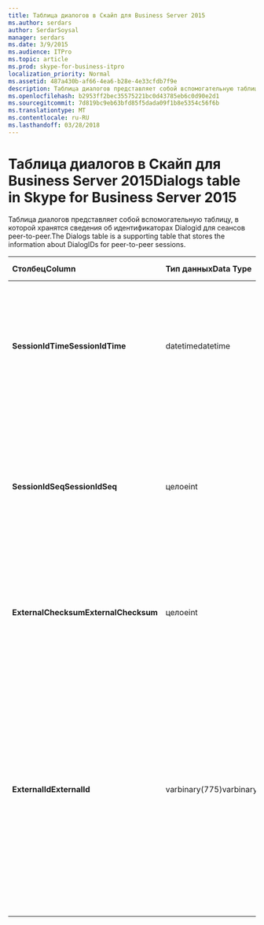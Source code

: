 ```yaml
---
title: Таблица диалогов в Скайп для Business Server 2015
ms.author: serdars
author: SerdarSoysal
manager: serdars
ms.date: 3/9/2015
ms.audience: ITPro
ms.topic: article
ms.prod: skype-for-business-itpro
localization_priority: Normal
ms.assetid: 487a430b-af66-4ea6-b28e-4e33cfdb7f9e
description: Таблица диалогов представляет собой вспомогательную таблицу, в которой хранятся сведения об идентификаторах Dialogid для сеансов peer-to-peer.
ms.openlocfilehash: b2953ff2bec35575221bc0d43785eb6c0d90e2d1
ms.sourcegitcommit: 7d819bc9eb63bfd85f5dada09f1b8e5354c56f6b
ms.translationtype: MT
ms.contentlocale: ru-RU
ms.lasthandoff: 03/28/2018
---
```

# <a name="dialogs-table-in-skype-for-business-server-2015"></a><span data-ttu-id="033d4-103">Таблица диалогов в Скайп для Business Server 2015</span><span class="sxs-lookup"><span data-stu-id="033d4-103">Dialogs table in Skype for Business Server 2015</span></span>
 
<span data-ttu-id="033d4-104">Таблица диалогов представляет собой вспомогательную таблицу, в которой хранятся сведения об идентификаторах Dialogid для сеансов peer-to-peer.</span><span class="sxs-lookup"><span data-stu-id="033d4-104">The Dialogs table is a supporting table that stores the information about DialogIDs for peer-to-peer sessions.</span></span>
  
|<span data-ttu-id="033d4-105">**Столбец**</span><span class="sxs-lookup"><span data-stu-id="033d4-105">**Column**</span></span>|<span data-ttu-id="033d4-106">**Тип данных**</span><span class="sxs-lookup"><span data-stu-id="033d4-106">**Data Type**</span></span>|<span data-ttu-id="033d4-107">**Ключ или индекс**</span><span class="sxs-lookup"><span data-stu-id="033d4-107">**Key/Index**</span></span>|<span data-ttu-id="033d4-108">**Сведения**</span><span class="sxs-lookup"><span data-stu-id="033d4-108">**Details**</span></span>|
|:-----|:-----|:-----|:-----|
|<span data-ttu-id="033d4-109">**SessionIdTime**</span><span class="sxs-lookup"><span data-stu-id="033d4-109">**SessionIdTime**</span></span> <br/> |<span data-ttu-id="033d4-110">datetime</span><span class="sxs-lookup"><span data-stu-id="033d4-110">datetime</span></span>  <br/> |<span data-ttu-id="033d4-111">Primary</span><span class="sxs-lookup"><span data-stu-id="033d4-111">Primary</span></span>  <br/> |<span data-ttu-id="033d4-112">Время запроса сеанса; используется совместно с SessionIDSeq для уникальной идентификации сеанса.</span><span class="sxs-lookup"><span data-stu-id="033d4-112">Time of session request; used in conjunction with SessionIDSeq to uniquely identify a session.</span></span>  <br/> |
|<span data-ttu-id="033d4-113">**SessionIdSeq**</span><span class="sxs-lookup"><span data-stu-id="033d4-113">**SessionIdSeq**</span></span> <br/> |<span data-ttu-id="033d4-114">целое</span><span class="sxs-lookup"><span data-stu-id="033d4-114">int</span></span>  <br/> |<span data-ttu-id="033d4-115">Primary</span><span class="sxs-lookup"><span data-stu-id="033d4-115">Primary</span></span>  <br/> |<span data-ttu-id="033d4-116">Номер идентификатора для идентификации сеанса.</span><span class="sxs-lookup"><span data-stu-id="033d4-116">ID number to identify the session.</span></span> <span data-ttu-id="033d4-117">Используется в сочетании с SessionIDTime для уникальной идентификации сеанса.</span><span class="sxs-lookup"><span data-stu-id="033d4-117">Used in conjunction with SessionIDTime to uniquely identify a session.</span></span>  <br/> |
|<span data-ttu-id="033d4-118">**ExternalChecksum**</span><span class="sxs-lookup"><span data-stu-id="033d4-118">**ExternalChecksum**</span></span> <br/> |<span data-ttu-id="033d4-119">целое</span><span class="sxs-lookup"><span data-stu-id="033d4-119">int</span></span>  <br/> | <br/> |<span data-ttu-id="033d4-120">Контрольная сумма ExternalID.</span><span class="sxs-lookup"><span data-stu-id="033d4-120">Checksum of the ExternalID.</span></span> <span data-ttu-id="033d4-121">Это поле используется для повышения скорости поиска по базе данных.</span><span class="sxs-lookup"><span data-stu-id="033d4-121">This field is used to increase the speed of database searches.</span></span>  <br/> |
|<span data-ttu-id="033d4-122">**ExternalId**</span><span class="sxs-lookup"><span data-stu-id="033d4-122">**ExternalId**</span></span> <br/> |<span data-ttu-id="033d4-123">varbinary(775)</span><span class="sxs-lookup"><span data-stu-id="033d4-123">varbinary(775)</span></span>  <br/> | <br/> |<span data-ttu-id="033d4-124">SIP-идентификатор диалогового окна, сохраненной в качестве двоичного файла.</span><span class="sxs-lookup"><span data-stu-id="033d4-124">SIP dialog ID, stored as a binary.</span></span> <span data-ttu-id="033d4-125">Имеет формат двоичного файла:</span><span class="sxs-lookup"><span data-stu-id="033d4-125">The format of the binary is:</span></span>  <br/> <span data-ttu-id="033d4-126">диалоговое окно, из тега; для тега</span><span class="sxs-lookup"><span data-stu-id="033d4-126">dialog;from-tag;to-tag</span></span>  <br/> <span data-ttu-id="033d4-127">Эти данные можно преобразовать в текстовый формат с помощью следующего синтаксиса:</span><span class="sxs-lookup"><span data-stu-id="033d4-127">This data can be converted to text format by using this syntax:</span></span>  <br/>  `cast(cast(ExternalId as varbinary(max)) as varchar(max))` <br/> |
   

